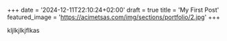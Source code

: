 +++
date = '2024-12-11T22:10:24+02:00'
draft = true
title = 'My First Post'
featured_image = 'https://acimetsas.com/img/sections/portfolio/2.jpg'
+++

kljlkjlkjflkas